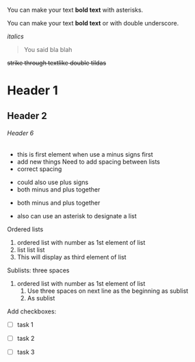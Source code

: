 You can make your text **bold text** with asterisks.

 You can make your text __bold text__ or with double underscore.

*italics*

> You said bla blah

~~strike through textlike double tildas~~  

# Header 1  

## Header 2    

###### Header 6              

- this is first element when use a minus signs first
- add new things
 Need to add spacing between lists
- correct spacing

+ could also use plus signs
+ both minus and plus together
- both minus and plus together

* also can use an asterisk to designate a list

Ordered lists
1. ordered list with number as 1st element of list
2. list list list
22345.  This will display as third element of list

Sublists: three spaces

1. ordered list with number as 1st element of list
   1. Use three spaces on next line as the beginning as sublist
   2. As sublist

Add checkboxes:

* [ ] task 1
+ [ ] task 2
- [ ] task 3
